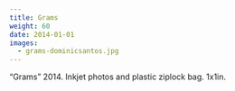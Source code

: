 ```yaml
---
title: Grams
weight: 60
date: 2014-01-01
images:
  - grams-dominicsantos.jpg
---
```

“Grams” 2014. Inkjet photos and plastic ziplock bag. 1x1in.
